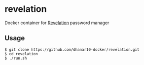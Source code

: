 # revelation

Docker container for [Revelation](https://revelation.olasagasti.info/) password manager 

## Usage

```
$ git clone https://github.com/dhanar10-docker/revelation.git
$ cd revelation
$ ./run.sh
```
